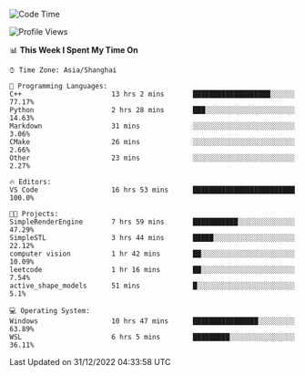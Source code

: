 <!--START_SECTION:waka-->
![Code Time](http://img.shields.io/badge/Code%20Time-517%20hrs%209%20mins-blue)

![Profile Views](http://img.shields.io/badge/Profile%20Views-5-blue)

📊 **This Week I Spent My Time On** 

```text
⌚︎ Time Zone: Asia/Shanghai

💬 Programming Languages: 
C++                      13 hrs 2 mins       ███████████████████░░░░░░   77.17% 
Python                   2 hrs 28 mins       ███░░░░░░░░░░░░░░░░░░░░░░   14.63% 
Markdown                 31 mins             ░░░░░░░░░░░░░░░░░░░░░░░░░   3.06% 
CMake                    26 mins             ░░░░░░░░░░░░░░░░░░░░░░░░░   2.66% 
Other                    23 mins             ░░░░░░░░░░░░░░░░░░░░░░░░░   2.27%

🔥 Editors: 
VS Code                  16 hrs 53 mins      █████████████████████████   100.0%

🐱‍💻 Projects: 
SimpleRenderEngine       7 hrs 59 mins       ███████████░░░░░░░░░░░░░░   47.29% 
SimpleSTL                3 hrs 44 mins       █████░░░░░░░░░░░░░░░░░░░░   22.12% 
computer vision          1 hr 42 mins        ██░░░░░░░░░░░░░░░░░░░░░░░   10.09% 
leetcode                 1 hr 16 mins        ██░░░░░░░░░░░░░░░░░░░░░░░   7.54% 
active_shape_models      51 mins             █░░░░░░░░░░░░░░░░░░░░░░░░   5.1%

💻 Operating System: 
Windows                  10 hrs 47 mins      ████████████████░░░░░░░░░   63.89% 
WSL                      6 hrs 5 mins        █████████░░░░░░░░░░░░░░░░   36.11%

```


 Last Updated on 31/12/2022 04:33:58 UTC
<!--END_SECTION:waka-->